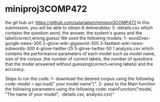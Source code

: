# miniproj3COMP472
the git hub url: https://github.com/salarjaberi/miniproj3COMP472
In this submission, you will be able to obtain 6 deliverables:
5 <model name>-details.csv which contains the question word, the answer, the system's guess and the label(correct,wrong,guess)
We used the following models: 
1- word2vec-google-news-300 
2-glove-wiki-gigaword-300
3-fasttext-wiki-news-subwords-300
4-glove-twitter-25
5-glove-twitter-50
1 analysis.csv which contains the performance parameters of each model such as model name, size of the corpus
,the number of correct labels, the number of questions that the model answered without guessing(correct+wrong labels) and the accuracy.

Steps to run the code:
1- download the desired corpus using the following code: model = api.load(" your model name")".
2- pass to the Main function the following parameters using the following code: 
mainFunction("model, "The name of your model", <model name>-details.csv, analysis.csv)"